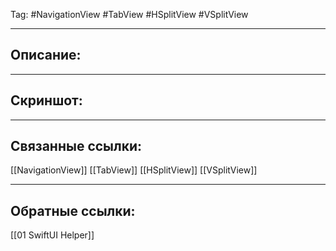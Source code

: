 Tag: #NavigationView #TabView #HSplitView #VSplitView

---
## Описание:


---
## Скриншот:


---
## Связанные ссылки:
[[NavigationView]]
[[TabView]]
[[HSplitView]]
[[VSplitView]]

---
## Обратные ссылки:
[[01 SwiftUI Helper]]